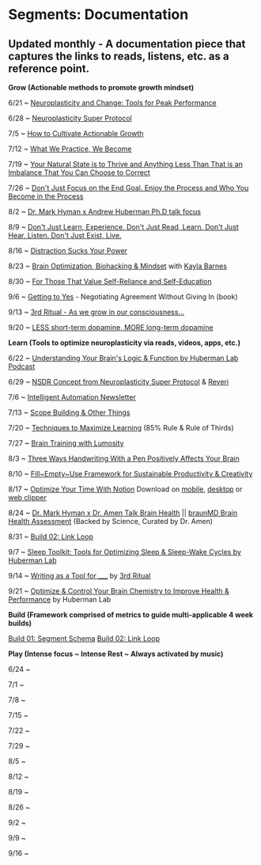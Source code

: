 # Segments: Documentation

## Updated monthly - A documentation piece that captures the links to reads, listens, etc. as a reference point.

**Grow (Actionable methods to promote growth mindset)**

6/21 ~ [Neuroplasticity and Change: Tools for Peak Performance](https://aspenbrain.institute/blog-posts/neuroplasticity-and-change-tools-for-peak-performance)

6/28 ~ [Neuroplasticity Super Protocol](https://hubermanlab.com/teach-and-learn-better-with-a-neuroplasticity-super-protocol/)

7/5 ~ [How to Cultivate Actionable Growth](https://www.instagram.com/p/CfovsK9rIVG/?utm_source=ig_web_copy_link)

7/12 ~ [What We Practice, We Become](https://www.instagram.com/p/CfuIO41JYF4/?utm_source=ig_web_copy_link)

7/19 ~ [Your Natural State is to Thrive and Anything Less Than That is an Imbalance That You Can Choose to Correct](https://www.instagram.com/p/CcdoQ4MPFtj/?utm_source=ig_web_copy_link)

7/26 ~ [Don't Just Focus on the End Goal. Enjoy the Process and Who You Become in the Process](https://www.instagram.com/p/Cf4MIOmgnOb/?utm_source=ig_web_copy_link)

8/2 ~ [Dr. Mark Hyman x Andrew Huberman Ph.D talk focus](https://www.instagram.com/reel/Ce4JMWkJPZ7/)

8/9 ~ [Don't Just Learn, Experience. Don't Just Read, Learn. Don't Just Hear, Listen. Don't Just Exist, Live.](https://www.instagram.com/p/CdpcEmasYzY/)

8/16 ~ [Distraction Sucks Your Power](https://www.instagram.com/p/ChMrOZaNRyg/)

8/23 ~ [Brain Optimization, Biohacking & Mindset](https://www.instagram.com/p/Chh7632JPt4/?hl=en) with [Kayla Barnes](https://www.kaylabarnes.com/)

8/30 ~ [For Those That Value Self-Reliance and Self-Education](https://www.instagram.com/p/Chzy_HwJgaC/?hl=en)

9/6 ~ [Getting to Yes](https://www.powells.com/book/getting-to-yes-negotiating-agreement-without-giving-in-9780143118756) - Negotiating Agreement Without Giving In (book)

9/13 ~ [3rd Ritual - As we grow in our consciousness...](https://www.instagram.com/p/CYwUPBQA1AN/?hl=en)

9/20 ~ [LESS short-term dopamine, MORE long-term dopamine](https://www.instagram.com/p/Chj5HfmOfLH/?utm_source=ig_web_copy_link)

**Learn (Tools to optimize neuroplasticity via reads, videos, apps, etc.)**

6/22 ~ [Understanding Your Brain's Logic & Function by Huberman Lab Podcast](https://open.spotify.com/episode/7jJNDcFSt2jyMhTKKIYvHp?si=bYPwgWn3TheyFCc14ZOmYw)

6/29 ~ [NSDR Concept from Neuroplasticity Super Protocol](https://www.youtube.com/watch?v=pL02HRFk2vo) & [Reveri](https://www.reveri.com/)

7/6 ~ [Intelligent Automation Newsletter](https://www.linkedin.com/pulse/intelligent-automation-newsletter-88-pascal-bornet/)

7/13 ~ [Scope Building & Other Things](https://bootcamp.uxdesign.cc/scope-building-other-things-de1f7d9b3703)

7/20 ~ [Techniques to Maximize Learning](https://www.inc.com/jessica-stillman/use-85-percent-rule-to-learn-anything-way-faster.html) (85% Rule & Rule of Thirds)

7/27 ~ [Brain Training with Lumosity](https://www.lumosity.com/en/brain-games/)

8/3 ~ [Three Ways Handwriting With a Pen Positively Affects Your Brain](https://www.forbes.com/sites/nancyolson/2016/05/15/three-ways-that-writing-with-a-pen-positively-affects-your-brain/?sh=1120cf475705)

8/10 ~ [Fill~Empty~Use Framework for Sustainable Productivity & Creativity](https://thedankoe.com/the-3-part-daily-routine-for-maximum-productivity/)

8/17 ~ [Optimize Your Time With Notion](https://www.notion.so/personal) Download on [mobile](https://www.notion.so/mobile), [desktop](https://www.notion.so/desktop) or [web clipper](https://www.notion.so/web-clipper)

8/24 ~ [Dr. Mark Hyman x Dr. Amen Talk Brain Health](https://drhyman.com/blog/2022/03/02/podcast-ep503/) ||  [braunMD Brain Health Assessment](https://brainhealthassessment.com/) (Backed by Science, Curated by Dr. Amen)

8/31 ~ [Build 02: Link Loop](https://medium.com/@daisydocuments/build-link-loop-999313d979c1)

9/7 ~ [Sleep Toolkit: Tools for Optimizing Sleep & Sleep-Wake Cycles by Huberman Lab](https://open.spotify.com/episode/3TxjF2mZy9S9I9GL5eZ8sq?si=QWLzHijwQJW28Tui6aWPIQ)

9/14 ~ [Writing as a Tool for ___](https://3rdritual.com/spotlight/writing/) by [3rd Ritual](https://3rdritual.com/)

9/21 ~ [Optimize & Control Your Brain Chemistry to Improve Health & Performance](https://open.spotify.com/episode/55J9IkM4Um33Lqq6v2rETq?si=Oo2V3jrLQ5WsmfslGCPSyw) by Huberman Lab

**Build (Framework comprised of metrics to guide multi-applicable 4 week builds)**

[Build 01: Segment Schema](https://medium.com/@daisydocuments/build-segment-schema-5211efcef42f)
[Build 02: Link Loop](https://medium.com/@daisydocuments/build-link-loop-999313d979c1)

**Play (Intense focus ~ Intense Rest ~ Always activated by music)**

6/24 ~

7/1 ~ 

7/8 ~

7/15 ~

7/22 ~

7/29 ~

8/5 ~

8/12 ~

8/19 ~

8/26 ~

9/2 ~

9/9 ~

9/16 ~ 